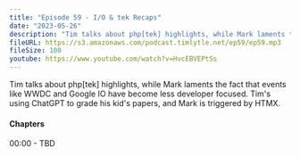 ```yaml
---
title: "Episode 59 - I/O & tek Recaps"
date: "2023-05-26"
description: "Tim talks about php[tek] highlights, while Mark laments the fact that events like WWDC and Google IO have become less developer focused. Tim's using ChatGPT to grade his kid's papers, and Mark is triggered by HTMX."
fileURL: https://s3.amazonaws.com/podcast.timlytle.net/ep59/ep59.mp3
fileSize: 100
youtube: https://www.youtube.com/watch?v=HvcEBVEPtSs
---
```


Tim talks about php[tek] highlights, while Mark laments the fact that events like WWDC and Google IO have become less developer focused. Tim's using ChatGPT to grade his kid's papers, and Mark is triggered by HTMX.

#### Chapters

00:00 - TBD  

